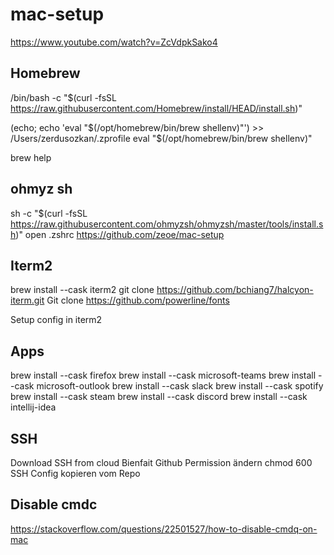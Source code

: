 # mac-setup

https://www.youtube.com/watch?v=ZcVdpkSako4

## Homebrew
/bin/bash -c "$(curl -fsSL https://raw.githubusercontent.com/Homebrew/install/HEAD/install.sh)"

(echo; echo 'eval "$(/opt/homebrew/bin/brew shellenv)"') >> /Users/zerdusozkan/.zprofile
eval "$(/opt/homebrew/bin/brew shellenv)"

brew help

## ohmyz sh
sh -c "$(curl -fsSL https://raw.githubusercontent.com/ohmyzsh/ohmyzsh/master/tools/install.sh)"
open .zshrc
https://github.com/zeoe/mac-setup

## Iterm2
brew install --cask iterm2
git clone https://github.com/bchiang7/halcyon-iterm.git
Git clone https://github.com/powerline/fonts

Setup config in iterm2

## Apps
brew install --cask firefox
brew install --cask microsoft-teams
brew install --cask microsoft-outlook
brew install --cask slack
brew install --cask spotify
brew install --cask steam
brew install --cask discord
brew install --cask intellij-idea

## SSH
Download SSH from cloud
Bienfait
Github
Permission ändern chmod 600 
SSH Config kopieren vom Repo

## Disable cmdc
https://stackoverflow.com/questions/22501527/how-to-disable-cmdq-on-mac
